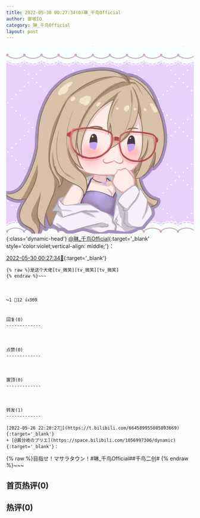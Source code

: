 ```yaml
---
title: 2022-05-30 00:27:34(0)琳_千鸟Official
author: 御坂IO
category: 琳_千鸟Official
layout: post
---
```


![img](/images/c0a88f85ebd0d056f37b114e0748e69556c8b488.jpg){:class='dynamic-head'}
[@琳_千鸟Official](https://space.bilibili.com/1620923329/dynamic){:target='_blank' style='color:violet;vertical-align: middle;'}：

[2022-05-30 00:27:34🔗](https://t.bilibili.com/665733906750767106){:target='_blank'}

~~~
{% raw %}是这个大佬[tv_微笑][tv_微笑][tv_微笑]
{% endraw %}~~~



↪️1 💬12 👍369


回复(0)
-------------



点赞(0)
-------------



置顶(0)
-------------



转发(1)
-------------

[2022-05-26 22:28:27🔗](https://t.bilibili.com/664589955085893669){:target='_blank'}
+ [@異分岐のプリエ](https://space.bilibili.com/1056997306/dynamic){:target='_blank'}：
~~~
{% raw %}目指せ！マサラタウン！#琳_千鸟Official##千鸟二创#
{% endraw %}~~~






首页热评(0)
-------------



热评(0)
-------------



